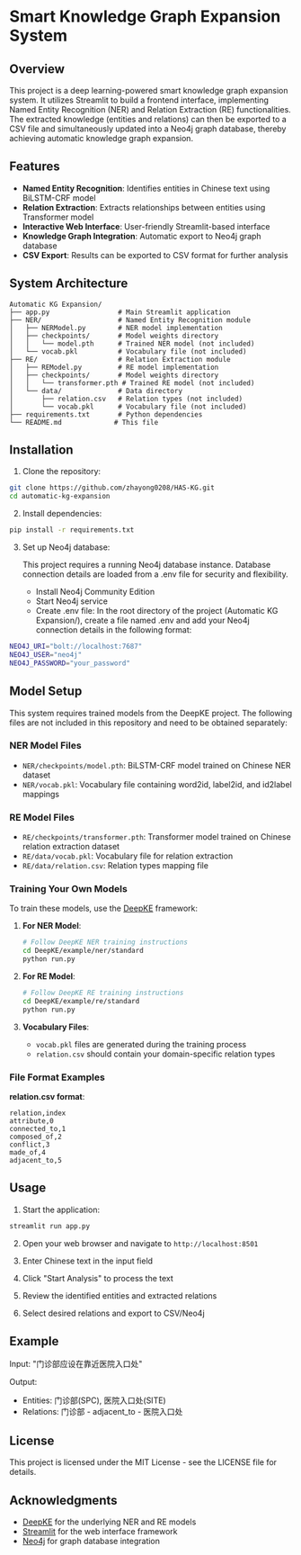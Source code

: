 # Smart Knowledge Graph Expansion System

## Overview

This project is a deep learning-powered smart knowledge graph expansion system. It utilizes Streamlit to build a frontend interface, implementing Named Entity Recognition (NER) and Relation Extraction (RE) functionalities. The extracted knowledge (entities and relations) can then be exported to a CSV file and simultaneously updated into a Neo4j graph database, thereby achieving automatic knowledge graph expansion.

## Features

- **Named Entity Recognition**: Identifies entities in Chinese text using BiLSTM-CRF model
- **Relation Extraction**: Extracts relationships between entities using Transformer model
- **Interactive Web Interface**: User-friendly Streamlit-based interface
- **Knowledge Graph Integration**: Automatic export to Neo4j graph database
- **CSV Export**: Results can be exported to CSV format for further analysis

## System Architecture

```
Automatic KG Expansion/
├── app.py                 # Main Streamlit application
├── NER/                   # Named Entity Recognition module
│   ├── NERModel.py        # NER model implementation
│   ├── checkpoints/       # Model weights directory
│   │   └── model.pth      # Trained NER model (not included)
│   └── vocab.pkl          # Vocabulary file (not included)
├── RE/                    # Relation Extraction module
│   ├── REModel.py         # RE model implementation
│   ├── checkpoints/       # Model weights directory
│   │   └── transformer.pth # Trained RE model (not included)
│   └── data/              # Data directory
│       ├── relation.csv   # Relation types (not included)
│       └── vocab.pkl      # Vocabulary file (not included)
├── requirements.txt       # Python dependencies
└── README.md             # This file
```

## Installation

1. Clone the repository:
```bash
git clone https://github.com/zhayong0208/HAS-KG.git
cd automatic-kg-expansion
```

2. Install dependencies:
```bash
pip install -r requirements.txt
```

3. Set up Neo4j database:

   This project requires a running Neo4j database instance. Database connection details are loaded from a .env file for security and flexibility.
   - Install Neo4j Community Edition
   - Start Neo4j service
   - Create .env file: In the root directory of the project (Automatic KG Expansion/), create a file named .env and add your Neo4j connection details in the following format:
```bash
NEO4J_URI="bolt://localhost:7687"
NEO4J_USER="neo4j"
NEO4J_PASSWORD="your_password"
```

## Model Setup

This system requires trained models from the DeepKE project. The following files are not included in this repository and need to be obtained separately:

### NER Model Files
- `NER/checkpoints/model.pth`: BiLSTM-CRF model trained on Chinese NER dataset
- `NER/vocab.pkl`: Vocabulary file containing word2id, label2id, and id2label mappings

### RE Model Files
- `RE/checkpoints/transformer.pth`: Transformer model trained on Chinese relation extraction dataset
- `RE/data/vocab.pkl`: Vocabulary file for relation extraction
- `RE/data/relation.csv`: Relation types mapping file

### Training Your Own Models

To train these models, use the [DeepKE](https://github.com/zjunlp/DeepKE) framework:

1. **For NER Model**:
   ```bash
   # Follow DeepKE NER training instructions
   cd DeepKE/example/ner/standard
   python run.py
   ```

2. **For RE Model**:
   ```bash
   # Follow DeepKE RE training instructions
   cd DeepKE/example/re/standard
   python run.py
   ```

3. **Vocabulary Files**:
   - `vocab.pkl` files are generated during the training process
   - `relation.csv` should contain your domain-specific relation types

### File Format Examples

**relation.csv format**:
```csv
relation,index
attribute,0
connected_to,1
composed_of,2
conflict,3
made_of,4
adjacent_to,5
```

## Usage

1. Start the application:
```bash
streamlit run app.py
```

2. Open your web browser and navigate to `http://localhost:8501`

3. Enter Chinese text in the input field

4. Click "Start Analysis" to process the text

5. Review the identified entities and extracted relations

6. Select desired relations and export to CSV/Neo4j

## Example

Input: "门诊部应设在靠近医院入口处"

Output:
- Entities: 门诊部(SPC), 医院入口处(SITE)
- Relations: 门诊部 - adjacent_to - 医院入口处


## License

This project is licensed under the MIT License - see the LICENSE file for details.

## Acknowledgments

- [DeepKE](https://github.com/zjunlp/DeepKE) for the underlying NER and RE models
- [Streamlit](https://streamlit.io/) for the web interface framework
- [Neo4j](https://neo4j.com/) for graph database integration
